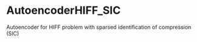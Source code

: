 # AutoencoderHIFF_SIC
Autoencoder for HIFF problem with sparsed identification of compression (SIC)
